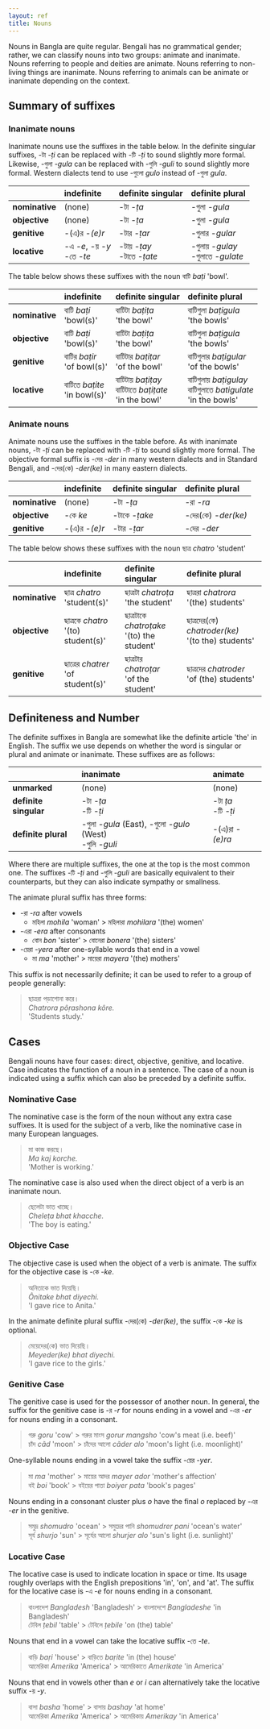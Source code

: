 ```yaml
---
layout: ref
title: Nouns
---
```


Nouns in Bangla are quite regular.
Bengali has no grammatical gender;
rather, we can classify nouns into two groups:
animate and inanimate.
Nouns referring to people and deities are animate.
Nouns referring to non-living things are inanimate.
Nouns referring to animals can be animate or inanimate
depending on the context.

## Summary of suffixes

### Inanimate nouns

Inanimate nouns use the suffixes in the table below.
In the definite singular suffixes,
-টা *-ṭi* can be replaced with -টি *-ṭi* to sound slightly more formal.
Likewise, -গুলা *-gula* can be replaced with -গুলি *-guli* to sound slightly more formal.
Western dialects tend to use -গুলো *gulo* instead of -গুলা *gula*.

| | indefinite | definite singular | definite plural |
| :- | :- | :- | :-|
| **nominative** | (none) | -টা *-ṭa* | -গুলা *-gula*
| **objective**  | (none) | -টা *-ṭa* | -গুলা *-gula*
| **genitive**   | -(এ)র *-(e)r* | -টার *-ṭar* | -গুলার *-gular*
| **locative**   | -এ *-e*, -য় *-y* <br> -তে *-te* | -টায় *-ṭay* <br> -টাতে *-ṭate* | -গুলায় *-gulay* <br> -গুলাতে *-gulate* |

The table below shows these suffixes with the noun বাটি *baṭi* 'bowl'.

| | indefinite | definite singular | definite plural |
| :- | :- | :- | :-|
| **nominative** | বাটি *baṭi* <br> 'bowl(s)' | বাটিটা *baṭiṭa* <br> 'the bowl' | বাটিগুলা *baṭigula* <br> 'the bowls'
| **objective**  | বাটি *baṭi* <br> 'bowl(s)' | বাটিটা *baṭiṭa* <br> 'the bowl' | বাটিগুলা *baṭigula* <br> 'the bowls'
| **genitive**   | বাটির *baṭir* <br> 'of bowl(s)' | বাটিটার *baṭiṭar* <br> 'of the bowl' | বাটিগুলার *baṭigular* <br> 'of the bowls'
| **locative**   | বাটিতে *baṭite* <br> 'in bowl(s)' | বাটিটায় *baṭiṭay* <br> বাটিটাতে *baṭiṭate* <br> 'in the bowl' | বাটিগুলায় *baṭigulay* <br> বাটিগুলাতে *batigulate* <br> 'in the bowls' |

### Animate nouns

Animate nouns use the suffixes in the table before.
As with inanimate nouns,
-টা *-ṭi* can be replaced with -টি *-ṭi* to sound slightly more formal.
The objective formal suffix is -দের *-der* in many western dialects
and in Standard Bengali, and -দের(কে) *-der(ke)* in many eastern dialects.

| | indefinite | definite singular | definite plural |
| :- | :- | :- | :-|
| **nominative** | (none) | -টা *-ṭa* | -রা *-ra*
| **objective**  | -কে *ke* | -টাকে *-ṭake* | -দের(কে) *-der(ke)*
| **genitive**   | -(এ)র *-(e)r* | -টার *-ṭar* | -দের *-der*

The table below shows these suffixes with the noun ছাত্র *chatro* 'student'

| | indefinite | definite singular | definite plural |
| :- | :- | :- | :-|
| **nominative** | ছাত্র *chatro* <br> 'student(s)' | ছাত্রটা *chatroṭa* <br> 'the student' | ছাত্ররা *chatrora* <br> '(the) students'
| **objective**  | ছাত্রকে *chatro* <br> '(to) student(s)' | ছাত্রটাকে *chatroṭake* <br> '(to) the student' | ছাত্রদের(কে) *chatroder(ke)* <br> '(to the) students'
| **genitive**   | ছাত্রের *chatrer* <br> 'of student(s)' | ছাত্রটার *chatroṭar* <br> 'of the student' | ছাত্রদের *chatroder* <br> 'of (the) students'

## Definiteness and Number

The definite suffixes in Bangla are somewhat like the definite article 'the' in English.
The suffix we use depends on whether the word is singular or plural
and animate or inanimate.
These suffixes are as follows:

|     | inanimate | animate |
| :--------------- | :----- | :----- |
| **unmarked**          | (none) | (none) |
| **definite singular** | -টা *-ṭa* <br> -টি *-ṭi* | -টা *ṭa* <br> -টি *-ṭi* |
| **definite plural**   | -গুলা *-gula* (East), -গুলো *-gulo* (West) <br> -গুলি *-guli* | -(এ)রা *-(e)ra* |

Where there are multiple suffixes, the one at the top is the most common one.
The suffixes -টি *-ṭi* and -গুলি *-guli* are basically equivalent to their counterparts,
but they can also indicate sympathy or smallness.

The animate plural suffix has three forms:

- -রা *-ra* after vowels
  - মহিলা *mohila* 'woman' > মহিলারা *mohilara* '(the) women'
- -এরা *-era* after consonants
  - বোন *bon* 'sister' > বোনেরা *bonera* '(the) sisters'
- -য়েরা *-yera* after one-syllable words that end in a vowel
  - মা *ma* 'mother' > মায়েরা *mayera* '(the) mothers'

This suffix is not necessarily definite;
it can be used to refer to a group of people generally:
> ছাত্ররা পড়াশোনা করে। <br>
> *Chatrora pôṛashona kôre.* <br>
> 'Students study.'

## Cases

Bengali nouns have four cases: direct, objective, genitive, and locative.
Case indicates the function of a noun in a sentence.
The case of a noun is indicated using a suffix
which can also be preceded by a definite suffix.

### Nominative Case

The nominative case is the form of the noun without any extra case suffixes.
It is used for the subject of a verb, like the nominative case in many European languages.

> মা কাজ করছে। <br>
> *Ma kaj korche.* <br>
> 'Mother is working.'

The nominative case is also used when the direct object of a verb is an inanimate noun.

> ছেলেটা ভাত খাচ্ছে। <br>
> *Cheleṭa bhat khacche.* <br>
> 'The boy is eating.'

### Objective Case

The objective case is used when the object of a verb is animate.
The suffix for the objective case is -কে *-ke*.

> অনিতাকে ভাত দিয়েছি। <br>
> *Ônitake bhat diyechi.* <br>
> 'I gave rice to Anita.'

In the animate definite plural suffix -দের(কে) *-der(ke)*,
the suffix -কে *-ke* is optional.

> মেয়েদের(কে) ভাত দিয়েছি। <br>
> *Meyeder(ke) bhat diyechi.* <br>
> 'I gave rice to the girls.'

### Genitive Case

The genitive case is used for the possessor of another noun.
In general, the suffix for the genitive case is
-র *-r* for nouns ending in a vowel and
-এর *-er* for nouns ending in a consonant.

> গরু *goru* 'cow' > গরুর মাংস *gorur mangsho* 'cow's meat (i.e. beef)' <br>
> চাঁদ *cãd* 'moon' > চাঁদের আলো  *cãder alo* 'moon's light (i.e. moonlight)'

One-syllable nouns ending in a vowel take the suffix
-য়ের *-yer*.

> মা *ma* 'mother' > মায়ের আদর *mayer ador* 'mother's affection' <br>
> বই *boi* 'book' > বইয়ের পাতা *boiyer pata* 'book's pages'

Nouns ending in a consonant cluster plus *o*
have the final *o* replaced by -এর *-er* in the genitive.

> সমুদ্র *shomudro* 'ocean' > সমুদ্রের পানি *shomudrer pani* 'ocean's water' <br>
> সূর্য *shurjo* 'sun' > সূর্যের আলো *shurjer alo* 'sun's light (i.e. sunlight)'

### Locative Case

The locative case is used to indicate location in space or time.
Its usage roughly overlaps with the English prepositions 'in', 'on', and 'at'.
The suffix for the locative case is -এ *-e* for nouns ending in a consonant.

> বাংলাদেশ *Bangladesh* 'Bangladesh' > বাংলাদেশে *Bangladeshe* 'in Bangladesh' <br>
> টেবিল *ṭebil* 'table' > টেবিলে *ṭebile* 'on (the) table'

Nouns that end in a vowel can take the locative suffix -তে *-te*.

> বাড়ি *baṛi* 'house' > বাড়িতে *baṛite* 'in (the) house' <br>
> আমেরিকা *Amerika* 'America' > আমেরিকাতে *Amerikate* 'in America'

Nouns that end in vowels other than *e* or *i* can alternatively
take the locative suffix -য় *-y*.

> বাসা *basha* 'home' > বাসায় *bashay* 'at home' <br>
> আমেরিকা *Amerika* 'America' > আমেরিকায় *Amerikay* 'in America'
